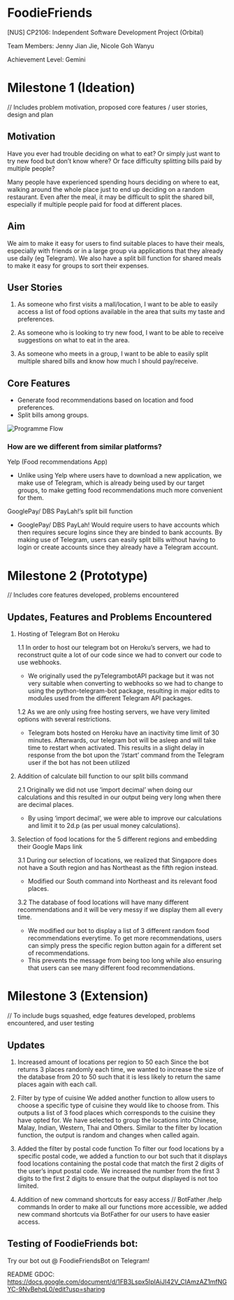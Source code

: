 # FoodieFriends
[NUS] CP2106: Independent Software Development Project (Orbital)

Team Members: Jenny Jian Jie, Nicole Goh Wanyu

Achievement Level: Gemini

# Milestone 1 (Ideation)

// Includes problem motivation, proposed core features / user stories, design and plan

## Motivation 

Have you ever had trouble deciding on what to eat? Or simply just want to try new food but don’t know where? Or face difficulty splitting bills paid by multiple people? 

Many people have experienced spending hours deciding on where to eat, walking around the whole place just to end up deciding on a random restaurant. Even after the meal, it may be difficult to split the shared bill, especially if multiple people paid for food at different places.

## Aim 

We aim to make it easy for users to find suitable places to have their meals, especially with friends or in a large group via applications that they already use daily (eg Telegram). We also have a split bill function for shared meals to make it easy for groups to sort their expenses.

## User Stories

1. As someone who first visits a mall/location, I want to be able to easily access a list of food options available in the area that suits my taste and preferences.

2. As someone who is looking to try new food, I want to be able to receive suggestions on what to eat in the area.

3. As someone who meets in a group, I want to be able to easily split multiple shared bills and know how much I should pay/receive. 

## Core Features

- Generate food recommendations based on location and food preferences.
- Split bills among groups.

![Programme Flow](https://user-images.githubusercontent.com/78203310/126294720-50170cdb-f890-4557-95a0-0f2500ea27f5.jpg)

### How are we different from similar platforms?
Yelp (Food recommendations App)
- Unlike using Yelp where users have to download a new application, we make use of Telegram, which is already being used by our target groups, to make getting food recommendations much more convenient for them.


GooglePay/ DBS PayLah!’s split bill function
- GooglePay/ DBS PayLah! Would require users to have accounts which then requires secure logins since they are binded to bank accounts. By making use of Telegram, users can easily split bills without having to login or create accounts since they already have a Telegram account.


# Milestone 2 (Prototype)

// Includes core features developed, problems encountered

## Updates, Features and Problems Encountered

1. Hosting of Telegram Bot on Heroku 

    1.1 In order to host our telegram bot on Heroku’s servers, we had to reconstruct quite a lot of our code since we had to convert our code to use webhooks.
    - We originally used the pyTelegrambotAPI package but it was not very suitable when converting to webhooks so we had to change to using the python-telegram-bot package, resulting in major edits to modules used from the  different Telegram API packages.
    
    1.2 As we are only using free hosting servers, we have very limited options with several restrictions.
    -  Telegram bots hosted on Heroku have an inactivity time limit of 30 minutes. Afterwards, our telegram bot will be asleep and will take time to restart when activated. This results in a slight delay in response from the bot upon the ‘/start’ command from the Telegram user if the bot has not been utilized 

2. Addition of calculate bill function to our split bills command

    2.1 Originally we did not use ‘import decimal’ when doing our calculations and this resulted in our output being very long when there are decimal places.
    - By using ‘import decimal’, we were able to improve our calculations and limit it to 2d.p (as per usual money calculations).

3. Selection of food locations for the 5 different regions and embedding their Google Maps link

    3.1 During our selection of locations, we realized that Singapore does not have a South region and has Northeast as the fifth region instead.
    - Modified our South command into Northeast and its relevant food places.

    3.2 The database of food locations will have many different recommendations and it will be very messy if we display them all every time.
    - We modified our bot to display a list of 3 different random food recommendations everytime. To get more recommendations, users can simply press the specific region button again for a different set of recommendations.
    - This prevents the message from being too long while also ensuring that users can see many different food recommendations.


# Milestone 3 (Extension)

// To include bugs squashed, edge features developed, problems encountered, and user testing

## Updates

1) Increased amount of locations per region to 50 each
Since the bot returns 3 places randomly each time, we wanted to increase the size of the database from 20 to 50 such that it is less likely to return the same places again with each call.

2) Filter by type of cuisine
We added another function to allow users to choose a specific type of cuisine they would like to choose from. This outputs a list of 3 food places which corresponds to the cuisine they have opted for. We have selected to group the locations into Chinese, Malay, Indian, Western, Thai and Others. Similar to the filter by location function, the output is random and changes when called again.

3) Added the filter by postal code function
To filter our food locations by a specific postal code, we added a function to our bot such that it displays food locations containing the postal code that match the first 2 digits of the user’s input postal code. We increased the number from the first 3 digits to the first 2 digits to ensure that the output displayed is not too limited.

4) Addition of new command shortcuts for easy access // BotFather /help commands
In order to make all our functions more accessible, we added new command shortcuts via BotFather for our users to have easier access.




## Testing of FoodieFriends bot:
Try our bot out @ FoodieFriendsBot on Telegram!


README GDOC: https://docs.google.com/document/d/1FB3Lspx5IpIAiJI42V_CIAmzAZ1mfNGYC-9NvBehqL0/edit?usp=sharing



